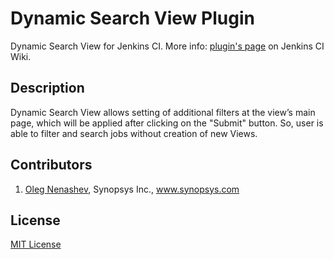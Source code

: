 Dynamic Search View Plugin
==========================

Dynamic Search View for Jenkins CI. More info: [plugin's page][3] on Jenkins CI Wiki.

Description
--------
Dynamic Search View allows setting of additional filters at the view’s main page, which will be applied after clicking on the "Submit" button. So, user is able to filter and search jobs without creation of new Views.

Contributors
--------
1. [Oleg Nenashev][2], Synopsys Inc., www.synopsys.com

License
--------
[MIT License][1]

[1]: http://www.opensource.org/licenses/mit-license.php
[2]: https://github.com/oleg-nenashev
[3]: https://wiki.jenkins-ci.org/display/JENKINS/Dynamic+Search+View+Plugin
